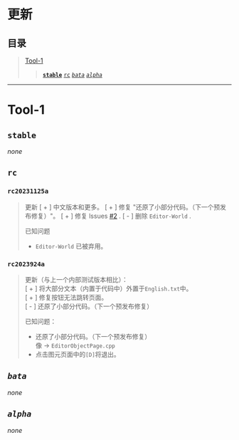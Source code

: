 # 更新
## 目录
> [Tool-1]()
>> [**`stable`**]()
>> [`rc`]()
>> [*`bata`*]()
>> [*`alpha`*]()

***

# Tool-1
## **`stable`**
*none*
## `rc`
### `rc20231125a`
> 更新
> [ + ] 中文版本和更多。
> [ + ] 修复 "还原了小部分代码。（下一个预发布修复）"。
> [ + ] 修复 lssues [#2](https://github.com/is52hertz/LifeTools-git/issues/2) .
> [ - ] 删除 `Editor-World`  .
> 
> 已知问题
> - `Editor-World` 已被弃用。
### `rc2023924a`
> 更新（与上一个内部测试版本相比）：  
> [ + ] 将大部分文本（内置于代码中）外置于`English.txt`中。  
> [ + ] 修复按钮无法跳转页面。  
> [ - ] 还原了小部分代码。（下一个预发布修复）  
>   
> 已知问题：  
> - 还原了小部分代码。（下一个预发布修复）    
> 像 -> `EditorObjectPage.cpp`  
> - 点击图元页面中的`[D]`将退出。  
## *`bata`*
*none*
## *`alpha`*
*none*